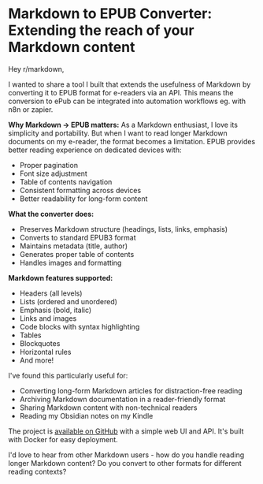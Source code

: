 # Markdown to EPUB Converter: Extending the reach of your Markdown content

Hey r/markdown,

I wanted to share a tool I built that extends the usefulness of Markdown by converting it to EPUB format for e-readers via an API. This means the conversion to ePub can be integrated into automation workflows eg. with n8n or zapier. 

**Why Markdown → EPUB matters:**
As a Markdown enthusiast, I love its simplicity and portability. But when I want to read longer Markdown documents on my e-reader, the format becomes a limitation. EPUB provides better reading experience on dedicated devices with:
- Proper pagination
- Font size adjustment
- Table of contents navigation
- Consistent formatting across devices
- Better readability for long-form content

**What the converter does:**
- Preserves Markdown structure (headings, lists, links, emphasis)
- Converts to standard EPUB3 format
- Maintains metadata (title, author)
- Generates proper table of contents
- Handles images and formatting

**Markdown features supported:**
- Headers (all levels)
- Lists (ordered and unordered)
- Emphasis (bold, italic)
- Links and images
- Code blocks with syntax highlighting
- Tables
- Blockquotes
- Horizontal rules
- And more!

I've found this particularly useful for:
- Converting long-form Markdown articles for distraction-free reading
- Archiving Markdown documentation in a reader-friendly format
- Sharing Markdown content with non-technical readers
- Reading my Obsidian notes on my Kindle

The project is [available on GitHub](https://github.com/dakoller/markdown-epub-converter) with a simple web UI and API. It's built with Docker for easy deployment.

I'd love to hear from other Markdown users - how do you handle reading longer Markdown content? Do you convert to other formats for different reading contexts?
